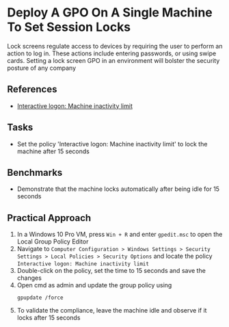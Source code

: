# Deploy A GPO On A Single Machine To Set Session Locks
Lock screens regulate access to devices by requiring the user to perform an action to log in. These actions include entering passwords, or using swipe cards. Setting a lock screen GPO in an environment will bolster the security posture of any company



## References
- [Interactive logon: Machine inactivity limit](https://learn.microsoft.com/en-us/previous-versions/windows/it-pro/windows-10/security/threat-protection/security-policy-settings/interactive-logon-machine-inactivity-limit)


## Tasks
- Set the policy 'Interactive logon: Machine inactivity limit' to lock the machine after 15 seconds

## Benchmarks
- Demonstrate that the machine locks automatically after being idle for 15 seconds


## Practical Approach
1. In a Windows 10 Pro VM, press `Win + R` and enter `gpedit.msc` to open the Local Group Policy Editor
2. Navigate to `Computer Configuration > Windows Settings > Security Settings > Local Policies > Security Options` and locate the policy `Interactive logon: Machine inactivity limit`
3. Double-click on the policy, set the time to 15 seconds and save the changes
4. Open cmd as admin and update the group policy using
   ```
   gpupdate /force
   ```
5. To validate the compliance, leave the machine idle and observe if it locks after 15 seconds
